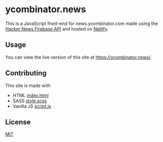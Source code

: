 # ycombinator.news
This is a JavaScript front-end for news.ycombinator.com made using the [Hacker News Firebase API](https://github.com/HackerNews/API) and hosted on [Netlify](https://www.netlify.com/).

## Usage
You can view the live version of this site at https://ycombinator.news/.

## Contributing
This site is made with
- HTML [index.html](index.html)
- SASS [style.scss](style.scss)
- Vanilla JS [script.js](script.js)

## License
[MIT](LICENSE)
